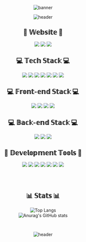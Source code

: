 <div align="center">

![banner](https://user-images.githubusercontent.com/57948314/192949432-e4610ca1-1e52-4f70-bc4b-0e88937117b8.png)
 
![header](https://capsule-render.vercel.app/api?type=Rect&color=0:b92b27,100:1565C0&height=150&section=header&text=WELCOME&desc=JIHYEON's%20Github&fontSize=90&fontAlignY=45&descAlignY=75&fontColor=FFFFFF)

## 🌌 𝕎𝕖𝕓𝕤𝕚𝕥𝕖 🌌
<a href="https://www.instagram.com/j.jm.o_o/" target='_blank'><img src="https://img.shields.io/badge/INSTAGRAM-E4405F?style=for-the-badge&logo=Instagram&logoColor=white"></a>
<a href="https://www.youtube.com/channel/UCAQrCKx27D7DKlQpiJJrx-A" target='_blank'><img src="https://img.shields.io/badge/YOUTUBE-FF0000?style=for-the-badge&logo=YouTube&logoColor=white"></a>
<a href="https://jihyeonsite.netlify.app/" target='_blank'><img src="https://img.shields.io/badge/PORTFOLIO%20SITE-4EE3C2?style=for-the-badge&logo=Instatus&logoColor=white"></a>

## 💻 𝕋𝕖𝕔𝕙 𝕊𝕥𝕒𝕔𝕜 💻
<img src="https://img.shields.io/badge/C-E34F26?style=for-the-badge&logo=C&logoColor=white">
<img src="https://img.shields.io/badge/C%2B%2B-F68212?style=for-the-badge&logo=C%2B%2B&logoColor=white">
<img src="https://img.shields.io/badge/C%23-F7DF1E?style=for-the-badge&logo=C%20Sharp&logoColor=white">
<img src="https://img.shields.io/badge/LUA-339933?style=for-the-badge&logo=Lua&logoColor=white">
<img src="https://img.shields.io/badge/PYTHON-007ACC?style=for-the-badge&logo=Python&logoColor=white">
<img src="https://img.shields.io/badge/NODE%2EJS-2C2D72?style=for-the-badge&logo=Node%2Ejs&logoColor=white">
<img src="https://img.shields.io/badge/R-011A6A?style=for-the-badge&logo=R&logoColor=white">

## 💻 𝔽𝕣𝕠𝕟𝕥-𝕖𝕟𝕕 𝕊𝕥𝕒𝕔𝕜 💻
<img src="https://img.shields.io/badge/HTML-E34F26?style=for-the-badge&logo=HTML5&logoColor=white">
<img src="https://img.shields.io/badge/CSS3-F68212?style=for-the-badge&logo=CSS3&logoColor=white">
<img src="https://img.shields.io/badge/JAVASCRIPT-F7DF1E?style=for-the-badge&logo=JavaScript&logoColor=white">
<img src="https://img.shields.io/badge/JQuery-339933?style=for-the-badge&logo=jQuery&logoColor=white">

## 💻 𝔹𝕒𝕔𝕜-𝕖𝕟𝕕 𝕊𝕥𝕒𝕔𝕜 💻
<img src="https://img.shields.io/badge/MYSQL-E34F26?style=for-the-badge&logo=MySQL&logoColor=white">
<img src="https://img.shields.io/badge/SQLITE-F68212?style=for-the-badge&logo=SQLite&logoColor=white">
<img src="https://img.shields.io/badge/PHP-F7DF1E?style=for-the-badge&logo=PHP&logoColor=white">

## 🔨 𝔻𝕖𝕧𝕖𝕝𝕠𝕡𝕞𝕖𝕟𝕥 𝕋𝕠𝕠𝕝𝕤 🔨
<img src="https://img.shields.io/badge/VISUAL%20STUDIO%20CODE-E34F26?style=for-the-badge&logo=VisualStudioCode&logoColor=white">
<img src="https://img.shields.io/badge/VISUAL%20STUDIO-F68212?style=for-the-badge&logo=VisualStudio&logoColor=white">
<img src="https://img.shields.io/badge/BLENDER-F7DF1E?style=for-the-badge&logo=Blender&logoColor=white">
<img src="https://img.shields.io/badge/NOTEPAD%2B%2B-339933?style=for-the-badge&logo=Notepad%2B%2B&logoColor=white">
<img src="https://img.shields.io/badge/UNREAL%20ENGINE-007ACC?style=for-the-badge&logo=UnrealEngine&logoColor=white">
<img src="https://img.shields.io/badge/UNITY-2C2D72?style=for-the-badge&logo=Unity&logoColor=white">
<img src="https://img.shields.io/badge/CINEMA%204D-011A6A?style=for-the-badge&logo=CINEMA4D&logoColor=white">
 
<br><br>

## 📊 𝕊𝕥𝕒𝕥𝕤 📊
![Top Langs](https://github-readme-stats.vercel.app/api/top-langs/?username=Jihyeon06&layout=compact&theme=monokai)<br>
![Anurag's GitHub stats](https://github-readme-stats.vercel.app/api?username=Jihyeon06&show_icons=true&theme=monokai)

<br>
  
![header](https://capsule-render.vercel.app/api?type=Rect&color=0:1565C0,100:b92b27&height=150&section=header&text=THAT%20IS%20ALL&desc=JIHYEON's%20Github&fontSize=90&fontAlignY=45&descAlignY=75&fontColor=FFFFFF)
  
</div>
